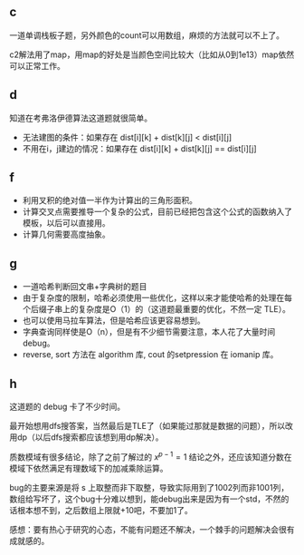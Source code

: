 ## c
一道单调栈板子题，另外颜色的count可以用数组，麻烦的方法就可以不上了。

c2解法用了map，用map的好处是当颜色空间比较大（比如从0到1e13）map依然可以正常工作。

## d
知道在考弗洛伊德算法这道题就很简单。
- 无法建图的条件：如果存在 dist[i][k] + dist[k][j] < dist[i][j]
- 不用在i，j建边的情况：如果存在 dist[i][k] + dist[k][j] == dist[i][j]

## f
- 利用叉积的绝对值一半作为计算出的三角形面积。
- 计算交叉点需要推导一个复杂的公式，目前已经把包含这个公式的函数纳入了模板，以后可以直接用。
- 计算几何需要高度抽象。

## g
- 一道哈希判断回文串+字典树的题目
- 由于复杂度的限制，哈希必须使用一些优化，这样以来才能使哈希的处理在每个后缀子串上的复杂度是O（1）的（这道题最重要的优化，不然一定 TLE）。
- 也可以使用马拉车算法，但是哈希应该更容易想到。
- 字典查询同样使是O（n），但是有不少细节需要注意，本人花了大量时间debug。
- reverse, sort 方法在 algorithm 库, cout 的setpression 在 iomanip 库。

## h
这道题的 debug 卡了不少时间。

最开始想用dfs搜答案，当然最后是TLE了（如果能过那就是数据的问题），所以改用dp（以后dfs搜索都应该想到用dp解决）。

质数模域有很多结论，除了之前了解过的 $x^{p-1}=1$ 结论之外，还应该知道分数在模域下依然满足有理数域下的加减乘除运算。

bug的主要来源是将 s 上取整而非下取整，导致实际用到了1002列而非1001列，数组给写坏了，这个bug十分难以想到，能debug出来是因为有一个std，不然的话根本想不到，之后数组上限就+10吧，不要加1了。

感想：要有热心于研究的心态，不能有问题还不解决，一个棘手的问题解决会很有成就感的。
